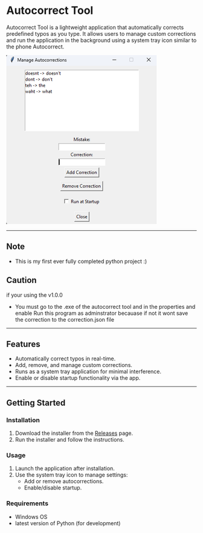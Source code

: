# Autocorrect Tool

Autocorrect Tool is a lightweight application that automatically corrects predefined typos as you type. It allows users to manage custom corrections and run the application in the background using a system tray icon similar to the phone Autocorrect.

![App Screenshot](Screenshot.png) 

---
## Note
- This is my first ever fully completed python project :)
## Caution
if your using the v1.0.0
- You must go to the .exe of the autocorrect tool and in the properties and enable Run this program as adminstrator becauase if not it wont save the correction to the correction.json file
---

## Features
- Automatically correct typos in real-time.
- Add, remove, and manage custom corrections.
- Runs as a system tray application for minimal interference.
- Enable or disable startup functionality via the app.

---

## Getting Started

### Installation
1. Download the installer from the [Releases](https://github.com/MezoDawnHorizon/Autocorrect-Tool/releases) page.
2. Run the installer and follow the instructions.

### Usage
1. Launch the application after installation.
2. Use the system tray icon to manage settings:
   - Add or remove autocorrections.
   - Enable/disable startup.

### Requirements
- Windows OS
- latest version of Python (for development)
